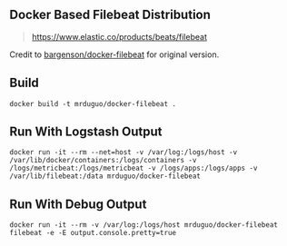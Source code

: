 ## Docker Based Filebeat Distribution

> https://www.elastic.co/products/beats/filebeat

Credit to [bargenson/docker-filebeat](https://github.com/bargenson/docker-filebeat) for original version.

## Build

    docker build -t mrduguo/docker-filebeat .

## Run With Logstash Output

    docker run -it --rm --net=host -v /var/log:/logs/host -v /var/lib/docker/containers:/logs/containers -v /logs/metricbeat:/logs/metricbeat -v /logs/apps:/logs/apps -v /var/lib/filebeat:/data mrduguo/docker-filebeat

## Run With Debug Output

    docker run -it --rm -v /var/log:/logs/host mrduguo/docker-filebeat filebeat -e -E output.console.pretty=true

